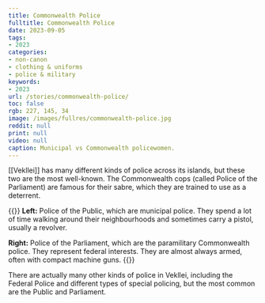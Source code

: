 ```yaml
---
title: Commonwealth Police
fulltitle: Commonwealth Police
date: 2023-09-05
tags:
- 2023
categories:
- non-canon
- clothing & uniforms
- police & military
keywords:
- 2023
url: /stories/commonwealth-police/
toc: false
rgb: 227, 145, 34
image: /images/fullres/commonwealth-police.jpg
reddit: null
print: null
video: null
caption: Municipal vs Commonwealth policewomen.
---
```

[[Vekllei]] has many different kinds of police across its islands, but these two are the most well-known. The Commonwealth cops (called Police of the Parliament) are famous for their sabre, which they are trained to use as a deterrent.

{{<note panel>}}
**Left:** Police of the Public, which are municipal police. They spend a lot of time walking around their neighbourhoods and sometimes carry a pistol, usually a revolver.

**Right:** Police of the Parliament, which are the paramilitary Commonwealth police. They represent federal interests. They are almost always armed, often with compact machine guns.
{{</note>}}

There are actually many other kinds of police in Vekllei, including the Federal Police and different types of special policing, but the most common are the Public and Parliament.